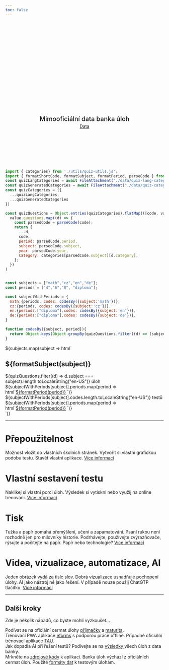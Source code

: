 ```yaml
---
toc: false
---
```


<div class="hero">
  <h1>Cermat úlohy</h1>
  <h2>Mimooficiální data banka úloh</h2>
  <a href="./inputs">Data</a>
</a>
</div>

```js
import { categories} from './utils/quiz-utils.js';
import { formatShortCode, formatSubject, formatPeriod, parseCode } from './utils/quiz-string-utils.js';
const quizLangCategories = await FileAttachment("./data/quiz-lang-categories.json").json();
const quizGeneratedCategories = await FileAttachment("./data/quiz-categories.json").json();
const quizCategories = ({
  ...quizLangCategories,
  ...quizGeneratedCategories
})

const quizQuestions = Object.entries(quizCategories).flatMap(([code, value]) =>
  value.questions.map((d) => {
    const parsedCode = parseCode(code);
    return {
      ...d,
      code,
      period: parsedCode.period,
      subject: parsedCode.subject,
      year: parsedCode.year,
      Category: categories[parsedCode.subject][d.category],
    };
  })
)


const subjects = ["math","cz","en","de"];
const periods = ["4","6","8", "diploma"];

const subjectWithPeriods = {
  math:{periods, codes: codesBy({subject:'math'})},
  cz:{periods, codes: codesBy({subject:'cz'})},
  en:{periods:["diploma"],codes: codesBy({subject:'en'})},
  de:{periods:["diploma"],codes: codesBy({subject:'de'})},
}

function codesBy({subject, period}){
  return Object.keys(Object.groupBy(quizQuestions.filter((d) => (subject == null || d.subject === subject) && (period == null || d.period === period)).sort((f,s) => s.year - f.year), ({code}) => code))
}
```


<!-- Cards with big numbers -->

<div class="grid grid-cols-4" style="grid-auto-rows: auto;">
 ${subjects.map(subject => html`<div class="card">
    <h2><strong>${formatSubject(subject)}</strong></h2>
    <div class="v-stack v-stack--l">
    <div class="v-stack v-stack--s">
      <div>
        <span class="big">${quizQuestions.filter((d) => d.subject === subject).length.toLocaleString("en-US")}</span>
        <span>úloh</span>
      </div>
      <div class="h-stack h-stack--m h-stack--wrap">
      ${subjectWithPeriods[subject].periods.map(period => html`<a class="h-stack h-stack--xs" href="./quiz-sel-${subject}-${period}">${formatPeriod(period)}<span><span></a>
        `)}
      </div>
     </div>
     <div class="v-stack v-stack--s">
      <div>
        <span class="big">${subjectWithPeriods[subject].codes.length.toLocaleString("en-US")}</span>
        <span>testů</span>
      </div>
      <div class="h-stack h-stack--m h-stack--wrap">
      ${subjectWithPeriods[subject].periods.map(period => html`<a class="h-stack h-stack--xs" href="./quiz-picker-${subject}-${period}">${formatPeriod(period)}<span><span></a>
        `)}
      </div>
    </div>
    </div>
  </div>`)}
</div>

---

<div class="grid grid-cols-4" style="grid-auto-rows: auto;"> 
  <div class="card">
    <h1><strong>Přepoužitelnost</strong></h1>
    <div class="v-stack v-stack--m">
      <span>Možnost vložit do vlastních školních stránek. Vytvořit si vlastní grafickou podobu testu. Stavět vlastní aplikace.</span>
      <a href="/embedding">Více informací</a>
    </div>
  </div>
  <div class="card grow">
    <h1><strong>Vlastní sestavení testu</strong></h1>
     <div class="v-stack v-stack--m">
      <span>Naklikej si vlastní porci úloh. Výsledek si vytiskni nebo využij na online trénování.</span>
      <a href="/builder">Více informací</a>
    </div>
  </div>
  <div class="card grow">
    <h1><strong>Tisk</strong></h1>
     <div class="v-stack v-stack--m">
      <span>Tužka a papír pomáhá přemýšlení, učení a zapamatování. Psaní rukou není rozhodně jen pro milovníky historie. Podrhávejte, používejte zvýrazňovače, rýsujte a počítejte na papír. Papír nebo technologie?</span>
      <a href="/print">Více informací</a>
    </div>
  </div>
  <div class="card grow">
    <h1><strong>Videa, vizualizace, automatizace, AI</strong></h1>
     <div class="v-stack v-stack--m">
      <span>Jeden obrázek vydá za tisíc slov. Dobrá vizualizace usnadňuje pochopení úlohy. AI jako nástroj né jako řešení. V případě nouze použij ChatGTP tlačítko.</span>
      <a href="/math">Více informací</a>
    </div>
  </div> 
</div>


---

## Další kroky

Zde je několik nápadů, co byste mohli vyzkoušet…

<div class="grid grid-cols-4">
  <div class="card">
    Podívat se na oficiální cermat úlohy <a href="https://prijimacky.cermat.cz/">příjmačky</a> a <a href="https://maturita.cermat.cz/">maturita</a>.
  </div>
  <div class="card">
    Trénovací PWA aplikace <a href="https://www.eforms.cz/">eforms</a> s podporou práce offline. Případně oficiální trénovací aplikace <a href="https://tau.cermat.cz/">TAU</a>.
  </div>
  <div class="card">
    Jak dopadla AI při řešení testů? Podívejte se na <a href="./ai">výsledky </a> všech úloh z data banky.
  </div>
  <div class="card">
     Mrkněte na <a href="https://github.com/rsamec/cermat-quiz">zdrojové kódy</a> k aplikaci. Banka úloh výchází z oficiálních cermat úloh. Použité <a href="./inputs">formáty dat</a> k testovým úlohám.
  </div> 
</div>

<style>

.hero {
  display: flex;
  flex-direction: column;
  align-items: center;
  font-family: var(--sans-serif);
  margin: 4rem 0 8rem;
  text-wrap: balance;
  text-align: center;
}

.hero h1 {
  margin: 1rem 0;
  padding: 1rem 0;
  max-width: none;
  font-size: 14vw;
  font-weight: 900;
  line-height: 1;
  background: linear-gradient(30deg, var(--theme-foreground-focus), currentColor);
  -webkit-background-clip: text;
  -webkit-text-fill-color: transparent;
  background-clip: text;
}

.hero h2 {
  margin: 0;
  max-width: 34em;
  font-size: 20px;
  font-style: initial;
  font-weight: 500;
  line-height: 1.5;
  color: var(--theme-foreground-muted);
}

@media (min-width: 640px) {
  .hero h1 {
    font-size: 90px;
  }
}

</style>
